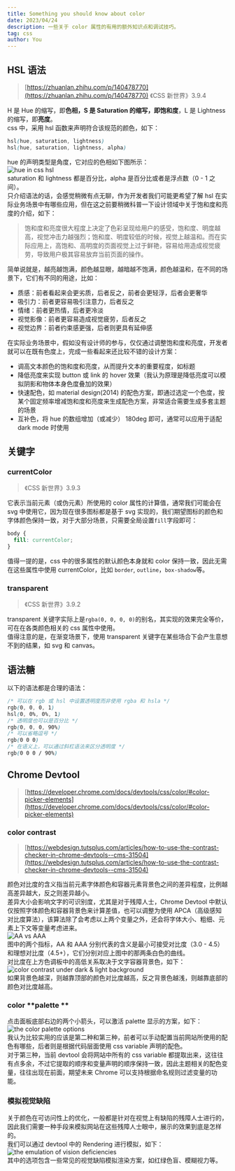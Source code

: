 ```yaml
---
title: Something you should know about color
date: 2023/04/24
description: 一些关于 color 属性的有用的额外知识点和调试技巧。
tag: css
author: You
---
```


## HSL 语法
> [https://zhuanlan.zhihu.com/p/140478770](https://zhuanlan.zhihu.com/p/140478770)
> 《CSS 新世界》3.9.4

H 是 Hue 的缩写，即**色相，**S 是 Saturation 的缩写，即**饱和度**，L 是 Lightness 的缩写，即**亮度**。<br />css 中，采用 hsl 函数来声明符合该规范的颜色，如下：
```css
hsl(hue, saturation, lightness)
hsl(hue, saturation, lightness, alpha)
```
hue 的声明类型是角度，它对应的色相如下图所示：<br />![hue in css hsl](/images/something-you-should-know-about-color/img1.png)<br />saturation 和 lightness 都是百分比，alpha 是百分比或者是浮点数（0 - 1 之间）。<br />只介绍语法的话，会感觉稍微有点无聊，作为开发者我们可能更希望了解 hsl 在实际业务场景中有哪些应用，但在这之前要稍微科普一下设计领域中关于饱和度和亮度的介绍，如下：
> 饱和度和亮度很大程度上决定了色彩呈现给用户的感受，饱和度、明度越高，视觉冲击力越强烈；饱和度、明度较低的时候，视觉上越温和。而在实际应用上，高饱和、高明度的页面视觉上过于鲜艳，容易给用造成视觉疲劳，导致用户极其容易放弃当前页面的操作。

简单说就是，越亮越饱满，颜色越显眼，越暗越不饱满，颜色越温和，在不同的场景下，它们有不同的用途，比如：

- 质感：前者看起来会更劣质，后者反之，前者会更轻浮，后者会更奢华
- 吸引力：前者更容易吸引注意力，后者反之
- 情绪：前者更热情，后者更冷淡
- 视觉影像：前者更容易造成视觉疲劳，后者反之
- 视觉边界：前者约束感更强，后者则更具有延伸感

在实际业务场景中，假如没有设计师的参与，仅仅通过调整饱和度和亮度，开发者就可以在既有色度上，完成一些看起来还比较不错的设计方案：

- 调高文本颜色的饱和度和亮度，从而提升文本的重要程度，如标题
- 降低亮度来实现 button 或 link 的 hover 效果（我认为原理是降低亮度可以模拟阴影和物体本身色度叠加的效果）
- 快速配色，如 material design(2014) 的配色方案，即通过选定一个色度，按某个固定频率增减饱和度和亮度来生成配色方案，非常适合需要生成多套主题的场景
- 互补色，将 hue 的数组增加（或减少） 180deg 即可，通常可以应用于适配 dark mode 时使用
## 关键字
### currentColor 
> 《CSS 新世界》3.9.3

它表示当前元素（或伪元素）所使用的 color 属性的计算值，通常我们可能会在 svg 中使用它，因为现在很多图标都是基于 svg 实现的，我们期望图标的颜色和字体颜色保持一致，对于大部分场景，只需要全局设置`fill`字段即可：
```css
body {
  fill: currentColor;
}
```
值得一提的是，css 中的很多属性的默认颜色本身就和 color 保持一致，因此无需在这些属性中使用 currentColor，比如 `border`, `outline`，`box-shadow`等。
### transparent
> 《CSS 新世界》3.9.2

transparent 关键字实际上是`rgba(0, 0, 0, 0)`的别名，其实现的效果完全等价，可在在各类颜色相关的 css 属性中使用。<br />值得注意的是，在渐变场景下，使用 transparent 关键字在某些场合下会产生意想不到的结果，如 svg 和 canvas。
## 语法糖
以下的语法都是合理的语法：
```css
/* 可以在 rgb 或 hsl 中设置透明度而非使用 rgba 和 hsla */
rgb(0, 0, 0, 1) 
hsl(0, 0%, 0%, 1)
/* 透明度也可以是百分比 */
rgb(0, 0, 0, 90%)
/* 可以省略逗号 */
rgb(0 0 0)
/* 在语义上，可以通过斜杠语法来区分透明度 */
rgb(0 0 0 / 90%)
```
## Chrome Devtool
> [https://developer.chrome.com/docs/devtools/css/color/#color-picker-elements](https://developer.chrome.com/docs/devtools/css/color/#color-picker-elements)

### color contrast
> [https://webdesign.tutsplus.com/articles/how-to-use-the-contrast-checker-in-chrome-devtools--cms-31504](https://webdesign.tutsplus.com/articles/how-to-use-the-contrast-checker-in-chrome-devtools--cms-31504)

颜色对比度的含义指当前元素字体颜色和容器元素背景色之间的差异程度，比例越高差异越大，反之则差异越小。<br />差异大小会影响文字的可识别度，尤其是对于残障人士，Chrome Devtool 中默认仅按照字体颜色和容器背景色来计算差值，也可以调整为使用 APCA（高级感知对比度算法），该算法除了会考虑以上两个变量之外，还会将字体大小、粗细、元素上下文等变量考虑进来。<br />![AA vs AAA](/images/something-you-should-know-about-color/img1.pn2)<br />图中的两个指标，AA 和 AAA 分别代表的含义是最小可接受对比度（3.0 - 4.5）和理想对比度（4.5+），它们分别对应上图中的那两条白色的曲线。<br />对比度在上方色调板中的高低关系取决于文字容器背景色，如下：<br />![color contrast under dark & light background](/images/something-you-should-know-about-color/img3.jpg)<br />如果背景色越深，则越靠顶部的颜色对比度越高，反之背景色越浅，则越靠底部的颜色对比度越高。
### color **palette **
点击面板底部右边的两个小箭头，可以激活 palette 显示的方案，如下：<br />![the color palette options](/images/something-you-should-know-about-color/img4.png)<br />我认为比较实用的应该是第二种和第三种，前者可以手动配置当前网站所使用的配色有哪些，后者则是根据代码层面使用 css variable 声明的配色。<br />对于第三种，当前 devtool 会将网站中所有的 css variable 都提取出来，这往往有点多余，不过它提取的顺序和变量声明的顺序保持一致，因此主题相关的配色变量，往往出现在前面，期望未来 Chrome 可以支持根据命名规则过滤变量的功能。
### 模拟视觉缺陷
关于颜色在可访问性上的优化，一般都是针对在视觉上有缺陷的残障人士进行的，因此我们需要一种手段来模拟网站在这些残障人士眼中，展示的效果到底是怎样的。<br />我们可以通过 devtool 中的 Rendering 进行模拟，如下：<br />![the emulation of vision deficiencies](/images/something-you-should-know-about-color/img5.png) <br />其中的选项包含一些常见的视觉缺陷模拟渲染方案，如红绿色盲、模糊视力等。
